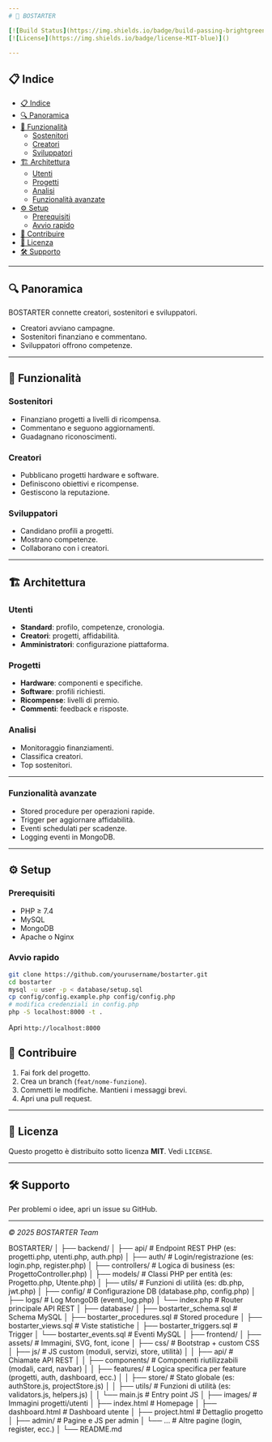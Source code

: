 ```yaml
---
# 🚀 BOSTARTER

[![Build Status](https://img.shields.io/badge/build-passing-brightgreen)]()
[![License](https://img.shields.io/badge/license-MIT-blue)]()

---
```


## 📋 Indice
- [📋 Indice](#-indice)
- [🔍 Panoramica](#-panoramica)
- [🔑 Funzionalità](#-funzionalità)
  - [Sostenitori](#sostenitori)
  - [Creatori](#creatori)
  - [Sviluppatori](#sviluppatori)
- [🏗️ Architettura](#️-architettura)
  - [Utenti](#utenti)
  - [Progetti](#progetti)
  - [Analisi](#analisi)
  - [Funzionalità avanzate](#funzionalità-avanzate)
- [⚙️ Setup](#️-setup)
  - [Prerequisiti](#prerequisiti)
  - [Avvio rapido](#avvio-rapido)
- [🤝 Contribuire](#-contribuire)
- [📄 Licenza](#-licenza)
- [🛠️ Supporto](#️-supporto)

---

## 🔍 Panoramica
BOSTARTER connette creatori, sostenitori e sviluppatori.

- Creatori avviano campagne.
- Sostenitori finanziano e commentano.
- Sviluppatori offrono competenze.

---

## 🔑 Funzionalità

### Sostenitori
- Finanziano progetti a livelli di ricompensa.
- Commentano e seguono aggiornamenti.
- Guadagnano riconoscimenti.

### Creatori
- Pubblicano progetti hardware e software.
- Definiscono obiettivi e ricompense.
- Gestiscono la reputazione.

### Sviluppatori
- Candidano profili a progetti.
- Mostrano competenze.
- Collaborano con i creatori.

---

## 🏗️ Architettura

### Utenti
- **Standard**: profilo, competenze, cronologia.
- **Creatori**: progetti, affidabilità.
- **Amministratori**: configurazione piattaforma.

### Progetti
- **Hardware**: componenti e specifiche.
- **Software**: profili richiesti.
- **Ricompense**: livelli di premio.
- **Commenti**: feedback e risposte.

### Analisi
- Monitoraggio finanziamenti.
- Classifica creatori.
- Top sostenitori.

---

### Funzionalità avanzate
- Stored procedure per operazioni rapide.
- Trigger per aggiornare affidabilità.
- Eventi schedulati per scadenze.
- Logging eventi in MongoDB.

---

## ⚙️ Setup

### Prerequisiti
- PHP ≥ 7.4
- MySQL
- MongoDB
- Apache o Nginx

### Avvio rapido
```bash
git clone https://github.com/yourusername/bostarter.git
cd bostarter
mysql -u user -p < database/setup.sql
cp config/config.example.php config/config.php
# modifica credenziali in config.php
php -S localhost:8000 -t .
```
Apri `http://localhost:8000`


## 🤝 Contribuire
1. Fai fork del progetto.
2. Crea un branch (`feat/nome-funzione`).
3. Commetti le modifiche. Mantieni i messaggi brevi.
4. Apri una pull request.

---

## 📄 Licenza
Questo progetto è distribuito sotto licenza **MIT**. Vedi `LICENSE`.

---

## 🛠️ Supporto
Per problemi o idee, apri un issue su GitHub.

---

*© 2025 BOSTARTER Team*

BOSTARTER/
│
├── backend/
│   ├── api/                # Endpoint REST PHP (es: progetti.php, utenti.php, auth.php)
│   ├── auth/               # Login/registrazione (es: login.php, register.php)
│   ├── controllers/        # Logica di business (es: ProgettoController.php)
│   ├── models/             # Classi PHP per entità (es: Progetto.php, Utente.php)
│   ├── utils/              # Funzioni di utilità (es: db.php, jwt.php)
│   ├── config/             # Configurazione DB (database.php, config.php)
│   ├── logs/               # Log MongoDB (eventi_log.php)
│   └── index.php           # Router principale API REST
│
├── database/
│   ├── bostarter_schema.sql      # Schema MySQL
│   ├── bostarter_procedures.sql  # Stored procedure
│   ├── bostarter_views.sql       # Viste statistiche
│   ├── bostarter_triggers.sql    # Trigger
│   └── bostarter_events.sql      # Eventi MySQL
│
├── frontend/
│   ├── assets/             # Immagini, SVG, font, icone
│   ├── css/                # Bootstrap + custom CSS
│   ├── js/                 # JS custom (moduli, servizi, store, utilità)
│   │   ├── api/            # Chiamate API REST
│   │   ├── components/     # Componenti riutilizzabili (modali, card, navbar)
│   │   ├── features/       # Logica specifica per feature (progetti, auth, dashboard, ecc.)
│   │   ├── store/          # Stato globale (es: authStore.js, projectStore.js)
│   │   ├── utils/          # Funzioni di utilità (es: validators.js, helpers.js)
│   │   └── main.js         # Entry point JS
│   ├── images/             # Immagini progetti/utenti
│   ├── index.html          # Homepage
│   ├── dashboard.html      # Dashboard utente
│   ├── project.html        # Dettaglio progetto
│   ├── admin/              # Pagine e JS per admin
│   └── ...                 # Altre pagine (login, register, ecc.)
│
└── README.md